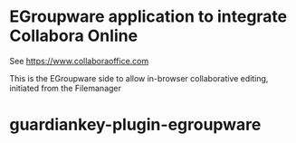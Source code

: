 # EGroupware application to integrate Collabora Online

See https://www.collaboraoffice.com

This is the EGroupware side to allow in-browser collaborative editing, initiated from the Filemanager
# guardiankey-plugin-egroupware
